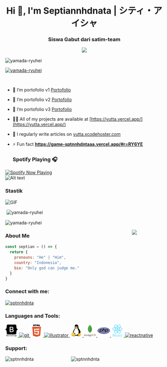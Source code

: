 <h1 align="center">Hi 👋, I'm Septiannhdnata | シティ・アイシャ </h1>
<h3 align="center">Siswa Gabut dari satim-team</h3>

<div align="center">
  <img height="200" src="https://i.imgflip.com/65efzo.gif"  />
</div>

<p align="left"> <img src="https://komarev.com/ghpvc/?username=yamada-ryuhei&label=Profile%20views&color=0e75b6&style=flat" alt="yamada-ryuhei" /> </p>

<p align="left"> <a href="https://github.com/ryo-ma/github-profile-trophy"><img src="https://github-profile-trophy.vercel.app/?username=yamada-ryuhei" alt="yamada-ryuhei" /></a> </p>

<p align="left"> <a href="https://twitter.com/" target="blank"><img src="https://img.shields.io/twitter/follow/?logo=twitter&style=for-the-badge" alt="" /></a> </p>

- 🔭 I’m portofolio v1 [Portofolio](yutta.xcodehoster.com)

- 👯 I’m portofolio v2 [Portofolio](https://sptnnhdntaaaa.vercel.app/)

- 🤝 I’m portofolio v3 [Portofolio](https://yutta.vercel.app/)

- 👨‍💻 All of my projects are available at [https://yutta.vercel.app/](https://yutta.vercel.app/)

- 📝 I regularly write articles on [yutta.xcodehoster.com](yutta.xcodehoster.com)

- ⚡ Fun fact **https://game-sptnnhdntaaa.vercel.app/#r=RY6YE**

  ### Spotify Playing 🎧

[<img src="https://spotify-rtwone.vercel.app/api/spotify-playing" alt="Spotify Now Playing" width="350" />](https://open.spotify.com/user/31ezrmpnc2gxq6vewrssj6b7hngm?si=4dKrTikWS9yEkmwmdpCTCQ&utm_source=copy-link)
</br>![Alt text](https://spotify-recently-played-readme.vercel.app/api?user=31peidtjmv4itssgg5awhg24mxoe)

### Stastik 
<img align="center" fit="fill" alt="GIF" src="https://media.giphy.com/media/836HiJc7pgzy8iNXCn/giphy.gif" />
<p>&nbsp;<img align="center" src="https://github-readme-stats.vercel.app/api?username=yamada-ryuhei&show_icons=true&locale=en" alt="yamada-ryuhei" /></p>
<p><img align="center" src="https://github-readme-streak-stats.herokuapp.com/?user=yamada-ryuhei&" alt="yamada-ryuhei" /></p>

<img align='right' src="https://media.giphy.com/media/M9gbBd9nbDrOTu1Mqx/giphy.gif" width="100">


### About Me
```js
const septian = () => {
  return {
    pronouns: "He" | "Him",
    country: "Indonesia",
    bio: "Only god can judge me."
  }
}
```


<h3 align="left">Connect with me:</h3>
<p align="left">
<a href="https://instagram.com/sptnnhdnta" target="blank"><img align="center" src="https://raw.githubusercontent.com/rahuldkjain/github-profile-readme-generator/master/src/images/icons/Social/instagram.svg" alt="sptnnhdnta" height="30" width="40" /></a>
</p>

<h3 align="left">Languages and Tools:</h3>
<p align="left"> <a href="https://getbootstrap.com" target="_blank" rel="noreferrer"> <img src="https://raw.githubusercontent.com/devicons/devicon/master/icons/bootstrap/bootstrap-plain-wordmark.svg" alt="bootstrap" width="40" height="40"/> </a> <a href="https://git-scm.com/" target="_blank" rel="noreferrer"> <img src="https://www.vectorlogo.zone/logos/git-scm/git-scm-icon.svg" alt="git" width="40" height="40"/> </a> <a href="https://www.w3.org/html/" target="_blank" rel="noreferrer"> <img src="https://raw.githubusercontent.com/devicons/devicon/master/icons/html5/html5-original-wordmark.svg" alt="html5" width="40" height="40"/> </a> <a href="https://www.adobe.com/in/products/illustrator.html" target="_blank" rel="noreferrer"> <img src="https://www.vectorlogo.zone/logos/adobe_illustrator/adobe_illustrator-icon.svg" alt="illustrator" width="40" height="40"/> </a> <a href="https://www.linux.org/" target="_blank" rel="noreferrer"> <img src="https://raw.githubusercontent.com/devicons/devicon/master/icons/linux/linux-original.svg" alt="linux" width="40" height="40"/> </a> <a href="https://www.mongodb.com/" target="_blank" rel="noreferrer"> <img src="https://raw.githubusercontent.com/devicons/devicon/master/icons/mongodb/mongodb-original-wordmark.svg" alt="mongodb" width="40" height="40"/> </a> <a href="https://www.php.net" target="_blank" rel="noreferrer"> <img src="https://raw.githubusercontent.com/devicons/devicon/master/icons/php/php-original.svg" alt="php" width="40" height="40"/> </a> <a href="https://reactjs.org/" target="_blank" rel="noreferrer"> <img src="https://raw.githubusercontent.com/devicons/devicon/master/icons/react/react-original-wordmark.svg" alt="react" width="40" height="40"/> </a> <a href="https://reactnative.dev/" target="_blank" rel="noreferrer"> <img src="https://reactnative.dev/img/header_logo.svg" alt="reactnative" width="40" height="40"/> </a> </p>

<h3 align="left">Support:</h3>
<p><a href="https://www.buymeacoffee.com/sptnnhdnta"> <img align="left" src="https://cdn.buymeacoffee.com/buttons/v2/default-yellow.png" height="50" width="210" alt="sptnnhdnta" /></a><a href="https://ko-fi.com/sptnnhdnta"> <img align="left" src="https://cdn.ko-fi.com/cdn/kofi3.png?v=3" height="50" width="210" alt="sptnnhdnta" /></a></p><br><br>
